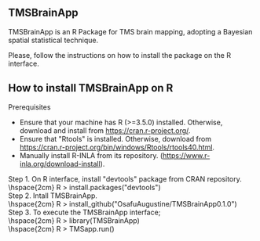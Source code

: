 ## TMSBrainApp
TMSBrainApp is an R Package for TMS brain mapping, adopting a Bayesian spatial statistical technique.  

Please, follow the instructions on how to install the package on the R interface.

## How to install TMSBrainApp on R
Prerequisites  

- Ensure that your machine has R (>=3.5.0) installed. Otherwise, download and install from https://cran.r-project.org/.  
- Ensure that "Rtools" is installed. Otherwise, download from https://cran.r-project.org/bin/windows/Rtools/rtools40.html.  
- Manually install R-INLA from its repository. (https://www.r-inla.org/download-install).  

Step 1. On R interface, install "devtools" package from CRAN repository.  
	\hspace{2cm}	R > install.packages("devtools")  
Step 2. Intall TMSBrainApp.  
	\hspace{2cm}	R > install_github("OsafuAugustine/TMSBrainApp0.1.0")  
Step 3. To execute the TMSBrainApp interface;  
	\hspace{2cm}	R > library(TMSBrainApp)  
	\hspace{2cm}	R > TMSapp.run()  
